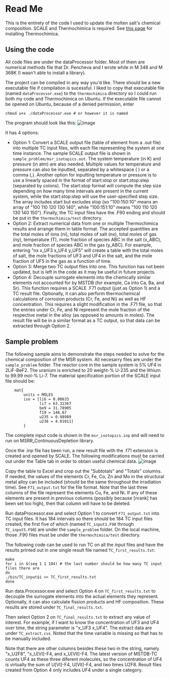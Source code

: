 # Read Me
This is the entirety of the code I used to update the molten salt's chemical composition. SCALE and Thermochimica is required. See [this page](https://github.com/ORNL-CEES/thermochimica) for installing Thermochimica.

## Using the code
All code files are under the dataProcessor folder. Most of them are numerical methods file that Dr. Pencheva and I wrote while in M 348 and M 368K (I wasn't able to install a library). 

The project can be compiled in any way you'd like. There should be a new executable file if compilation is sucessful. I liked to copy that executable file (named ``dataProcessor.exe``) to the ``thermochimica`` directory so I could run both my code and Thermochimica on Ubuntu. If the executable file cannot be opened on Ubuntu, because of a denied permission, enter
```
chmod u+x ./dataProcessor.exe # or however it is named
```
The program should look like this:
![image](https://user-images.githubusercontent.com/62024926/213612517-f9284786-c0ef-4fd8-aa60-9f4ef6022e29.png)

It has 4 options:

* Option 1: Convert a SCALE output file (table of element from a .out file) into multiple TC input files, with each file representing the system at one time instance. The sample SCALE output file is shown in ``sample_problem/msr_isotopics.out``. The system temperature (in K) and pressure (in atm) are also needed. Multiple values for temperature and pressure can also be inputted, separated by a whitespace ( ) or a comma (,). Another option for inputting temperature or pressure is to use a linearly spaced in the format of start:stop or start:stop:step (separated by colons). The start:stop format will compute the step size depending on how many time intervals are present in the current system, while the start:stop:step will use the user-specified step size. The array includes start but excludes stop (so "100:150:10" means an array of "100 110 120 130 140", while "100:151:10" means "100 110 120 130 140 150"). Finally, the TC input files have the .F90 ending and should be put in the ``thermochimica/test`` directory.
* Option 2: Extract numerical data from one or multiple Thermochimica results and arrange them in table format. The accepted quantities are the total moles of ions (ni), total moles of salt (nx), total moles of gas (ny), temperature (T), mole fraction of species ABC in the salt (x_ABC), and mole fraction of species ABC in the gas (y_ABC). For example, entering "nx x_UF3 x_UF4 y_UF5" will create a table with the total moles of salt, the mole fractions of UF3 and UF4 in the salt, and the mole fraction of UF5 in the gas as a function of time.
* Option 3: Merge two TC output files into one. This function has not been updated, but is left in the code as it may be useful in future projects.
* Option 4: Decouple surrogate elements into the chemically similar elements not accounted for by MSTDB (for example, Ca into Ca, Ba, and Sr). This function requires a SCALE .F71 output (just as Option 1) and a TC result file. Optionally, it can also perform thermochemical calculations of corrosion products (Cr, Fe, and Ni) as well as HF concentration. This requires a slight modification in the .F71 file, so that the entries under Cr, Fe, and Ni represent the mole fraction of the respective metal in the alloy (as opposed to amounts in moles). The result file will be in a similar format as a TC output, so that data can be extracted through Option 2.

## Sample problem
The following sample aims to demonstrate the steps needed to solve for the chemical composition of the MSR system. All necesarry files are under the ``sample_problem`` folder. The reactor core in the sample system is 5% UF4 in 2LiF-BeF2. The uranium is enriched to 20 weight-% U-235 and the lithium to 99.99 mol-% Li-7. The material specification portion of the SCALE input file should be:

```
    mat{
        units = MOLES
        iso = [li6 = 0.00633
               li7 = 63.32367
               be9 = 31.78905
               f19 = 146.67
               u235 = 0.98989
               u238 = 4.01011]
        }
 ```
The complete input code is shown in the ``msr_isotopics.inp`` and will need to run on MSRR_ContinuousDepletion library.

Once the .inp file has been run, a new result file with the .f71 extension is created and opened by SCALE. The following modifications must be carried out under the Table tab in order to obtain useful chemical data.
![image](https://user-images.githubusercontent.com/62024926/213956966-a63f068b-37eb-48bf-a091-cdce357c7373.png)

Copy the table to Excel and crop out the "Subtotals" and "Totals" columns. If needed, the values of the elements Cr, Fe, Co, Zn and Mo in the structural metal alloy can be included (should be the same throughout the irradiation time). See ``F71_output.txt`` for the file format. Note that the last three columns of the file represent the elements Cu, Fe, and Ni. If any of these elements are present in previous columns (possibly because [nrank] has been set too high), then that column will have to be deleted.

Run dataProcessor.exe and select Option 1 to convert ``F71_output.txt`` into TC input files. It has 184 intervals so there should be 184 TC input files created, the first five of which (named ``TC_input1.F90`` through ``TC_input5.F90``) are under the ``sample_problem`` folder. On the local machine, those .F90 files must be under the ``thermochimica/test`` directory.

The following code can be used to run TC on all the input files and have the results printed out in one single result file named ``TC_first_results.txt``:
```
make
for i in $(seq 1 1 184) # the last number should be how many TC input files there are
do
./bin/TC_input$i >> TC_first_results.txt
done
```
Run data.Processor.exe and select Option 4 on ``TC_first_results.txt`` to decouple the surrogate elements into the actual elements they represent. Optionally, it can also calculate fission products and HF composition. These results are stored under ``TC_final_results.txt``.

Then select Option 2 on ``TC_final_results.txt`` to extract any value of interest. For example, if I want to know the concentration of UF3 and UF4 over time, the string parameter is "x_UF3 x_UF4". The extract data are under ``TC_extract.cvs``. Noted that the time variable is missing so that has to be manually included.

Note that there are other columns besides these two in the string, namely "x_U2F8", "x_U[VI]-F4, and x_U[VII]-F4. The latest version of MSTDB-TC counts UF4 as these three diferent molecules, so the concentration of UF4 is virtually the sum of U[VI]-F4, U[VII]-F4, and two times U2F8. Result files created from Option 4 only includes UF4 under a single category.
